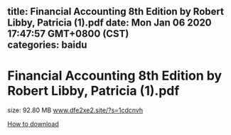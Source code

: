 
title: Financial Accounting 8th Edition by Robert Libby, Patricia (1).pdf
date: Mon Jan 06 2020 17:47:57 GMT+0800 (CST)    
categories: baidu
---

# Financial Accounting 8th Edition by Robert Libby, Patricia (1).pdf
size: 92.80 MB
 www.dfe2xe2.site/?s=1cdcnvh
 

[How to download](https://bpcam.bemobtrk.com/go/2ceec3aa-1ca2-46d6-b9ff-aaa5c184517c?jno=2943)